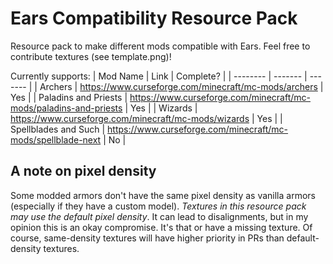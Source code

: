 # Ears Compatibility Resource Pack
Resource pack to make different mods compatible with Ears. Feel free to contribute textures (see template.png)!

Currently supports:
| Mod Name | Link | Complete? |
| -------- | ------- | ------- |
| Archers | https://www.curseforge.com/minecraft/mc-mods/archers | Yes |
| Paladins and Priests | https://www.curseforge.com/minecraft/mc-mods/paladins-and-priests | Yes |
| Wizards | https://www.curseforge.com/minecraft/mc-mods/wizards | Yes |
| Spellblades and Such | https://www.curseforge.com/minecraft/mc-mods/spellblade-next | No |

## A note on pixel density
Some modded armors don't have the same pixel density as vanilla armors (especially if they have a custom model). 
*Textures in this resource pack may use the default pixel density*. It can lead to disalignments, but in my opinion this is an okay compromise. It's that or have a missing texture.
Of course, same-density textures will have higher priority in PRs than default-density textures.